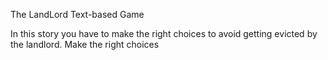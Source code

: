 The LandLord Text-based Game


 In this story you have to make the right choices to avoid getting
evicted by the landlord. Make the right choices
